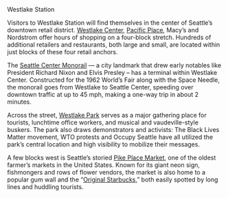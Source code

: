 <div class="stop-title">Westlake Station</div>
 
Visitors to Westlake Station will find themselves in the center of Seattle’s downtown retail district. [Westlake Center](https://www.westlakecenter.com/en.html), [Pacific Place](http://www.pacificplaceseattle.com/), Macy’s and Nordstrom offer hours of shopping on a four-block stretch. Hundreds of additional retailers and restaurants, both large and small, are located within just blocks of these four retail anchors.
 
The [Seattle Center Monorail](http://www.seattlemonorail.com/) — a city landmark that drew early notables like President Richard Nixon and Elvis Presley – has a terminal within Westlake Center. Constructed for the 1962 World’s Fair along with the Space Needle, the monorail goes from Westlake to Seattle Center, speeding over downtown traffic at up to 45 mph, making a one-way trip in about 2 minutes.
 
Across the street, [Westlake Park](http://www.seattle.gov/parks/find/parks/westlake-park) serves as a major gathering place for tourists, lunchtime office workers, and musical and vaudeville-style buskers. The park also draws demonstrators and activists: The Black Lives Matter movement, WTO protests and Occupy Seattle have all utilized the park’s central location and high visibility to mobilize their messages.
 
A few blocks west is Seattle’s storied [Pike Place Market](http://pikeplacemarket.org/), one of the oldest farmer’s markets in the United States. Known for its giant neon sign, fishmongers and rows of flower vendors, the market is also home to a popular gum wall and the “[Original Starbucks](https://1912pike.com/store-tour-inside-1912-pike-place-seattle-usa/),” both easily spotted by long lines and huddling tourists.